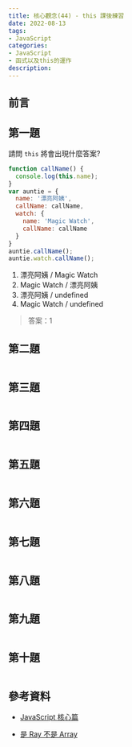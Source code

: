 ```yaml
---
title: 核心觀念(44) - this 課後練習
date: 2022-08-13
tags:
- JavaScript
categories:
- JavaScript
- 函式以及this的運作
description:
---
```


## 前言


## 第一題

請問 `this` 將會出現什麼答案?

```javascript
function callName() {
  console.log(this.name);
}
var auntie = {
  name: '漂亮阿姨',
  callName: callName,
  watch: {
    name: 'Magic Watch',
    callName: callName
  }
}
auntie.callName();
auntie.watch.callName();
```

1. 漂亮阿姨 / Magic Watch
2. Magic Watch / 漂亮阿姨
3. 漂亮阿姨 / undefined
4. Magic Watch / undefined

> 答案：1

## 第二題


```javascript

```




## 第三題


```javascript

```



## 第四題


```javascript

```



## 第五題


```javascript

```



## 第六題


```javascript

```



## 第七題


```javascript

```



## 第八題


```javascript

```



## 第九題


```javascript

```



## 第十題


```javascript

```



## 參考資料
- [JavaScript 核心篇](https://www.hexschool.com/courses/js-core.html)

- [是 Ray 不是 Array](https://israynotarray.com/javascript/20210111/2101221515/)